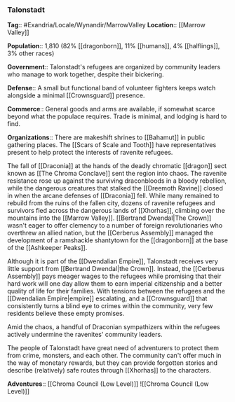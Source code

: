 ### Talonstadt
**Tag**:: #Exandria/Locale/Wynandir/MarrowValley
**Location**:: [[Marrow Valley]]

**Population**:: 1,810 (82% [[dragonborn]], 11% [[humans]], 4% [[halflings]], 3% other races)

**Government**:: Talonstadt's refugees are organized by community leaders who manage to work together, despite their bickering.

**Defense**:: A small but functional band of volunteer fighters keeps watch alongside a minimal [[Crownsguard]] presence.

**Commerce**:: General goods and arms are available, if somewhat scarce beyond what the populace requires. Trade is minimal, and lodging is hard to find.

**Organizations**:: There are makeshift shrines to [[Bahamut]] in public gathering places. The [[Scars of Scale and Tooth]] have representatives present to help protect the interests of ravenite refugees.

The fall of [[Draconia]] at the hands of the deadly chromatic [[dragon]] sect known as [[The Chroma Conclave]] sent the region into chaos. The ravenite resistance rose up against the surviving draconbloods in a bloody rebellion, while the dangerous creatures that stalked the [[Dreemoth Ravine]] closed in when the arcane defenses of [[Draconia]] fell. While many remained to rebuild from the ruins of the fallen city, dozens of ravenite refugees and survivors fled across the dangerous lands of [[Xhorhas]], climbing over the mountains into the [[Marrow Valley]]. [[Bertrand Dwendal|The Crown]] wasn't eager to offer clemency to a number of foreign revolutionaries who overthrew an allied nation, but the [[Cerberus Assembly]] managed the development of a ramshackle shantytown for the [[dragonborn]] at the base of the [[Ashkeeper Peaks]].

Although it is part of the [[Dwendalian Empire]], Talonstadt receives very little support from [[Bertrand Dwendal|the Crown]]. Instead, the [[Cerberus Assembly]] pays meager wages to the refugees while promising that their hard work will one day allow them to earn imperial citizenship and a better quality of life for their families. With tensions between the refugees and the [[Dwendalian Empire|empire]] escalating, and a [[Crownsguard]] that consistently turns a blind eye to crimes within the community, very few residents believe these empty promises.

Amid the chaos, a handful of Draconian sympathizers within the refugees actively undermine the ravenites' community leaders.

The people of Talonstadt have great need of adventurers to protect them from crime, monsters, and each other. The community can't offer much in the way of monetary rewards, but they can provide forgotten stories and describe (relatively) safe routes through [[Xhorhas]] to the characters.

**Adventures**:: [[Chroma Council (Low Level)]]
![[Chroma Council (Low Level)]]